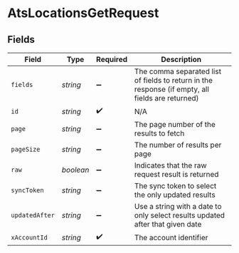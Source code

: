 # AtsLocationsGetRequest


## Fields

| Field                                                                                            | Type                                                                                             | Required                                                                                         | Description                                                                                      |
| ------------------------------------------------------------------------------------------------ | ------------------------------------------------------------------------------------------------ | ------------------------------------------------------------------------------------------------ | ------------------------------------------------------------------------------------------------ |
| `fields`                                                                                         | *string*                                                                                         | :heavy_minus_sign:                                                                               | The comma separated list of fields to return in the response (if empty, all fields are returned) |
| `id`                                                                                             | *string*                                                                                         | :heavy_check_mark:                                                                               | N/A                                                                                              |
| `page`                                                                                           | *string*                                                                                         | :heavy_minus_sign:                                                                               | The page number of the results to fetch                                                          |
| `pageSize`                                                                                       | *string*                                                                                         | :heavy_minus_sign:                                                                               | The number of results per page                                                                   |
| `raw`                                                                                            | *boolean*                                                                                        | :heavy_minus_sign:                                                                               | Indicates that the raw request result is returned                                                |
| `syncToken`                                                                                      | *string*                                                                                         | :heavy_minus_sign:                                                                               | The sync token to select the only updated results                                                |
| `updatedAfter`                                                                                   | *string*                                                                                         | :heavy_minus_sign:                                                                               | Use a string with a date to only select results updated after that given date                    |
| `xAccountId`                                                                                     | *string*                                                                                         | :heavy_check_mark:                                                                               | The account identifier                                                                           |
